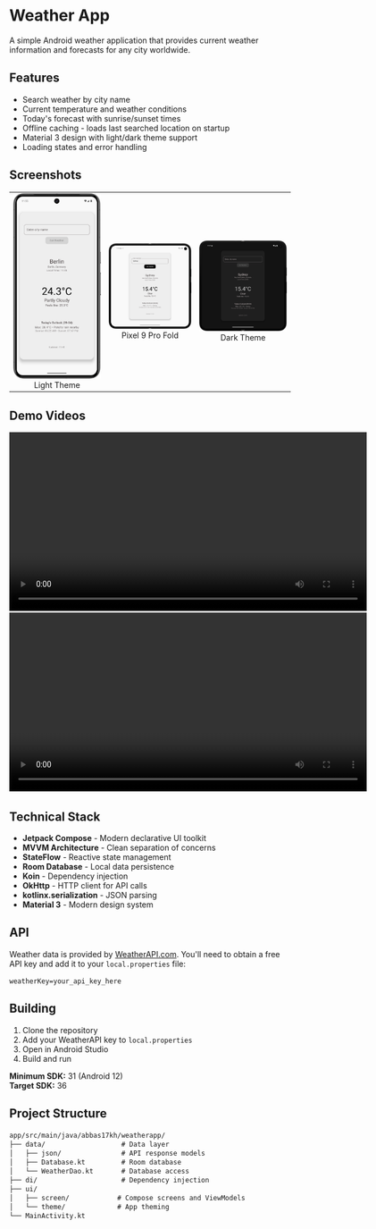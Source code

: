 # Weather App

A simple Android weather application that provides current weather information and forecasts for any city worldwide.

## Features

- Search weather by city name
- Current temperature and weather conditions
- Today's forecast with sunrise/sunset times
- Offline caching - loads last searched location on startup
- Material 3 design with light/dark theme support
- Loading states and error handling

## Screenshots

<table>
  <tr>
    <td align="center">
      <img src="mdeia/pixel8pro-light.png" width="300" alt="Light Theme - Pixel 8 Pro"/>
      <br/>Light Theme
    </td>
    <td align="center">
      <img src="mdeia/pixel9profold-light.png" width="300" alt="Light Theme - Pixel 9 Pro Fold"/>
      <br/>Pixel 9 Pro Fold
    </td>
    <td align="center">
      <img src="mdeia/pixel9profold-dark.png" width="300" alt="Dark Theme - Pixel 9 Pro Fold"/>
      <br/>Dark Theme
    </td>
  </tr>
</table>

## Demo Videos
<video src="https://github.com/user-attachments/assets/2ebf16ed-ad05-48ae-a9e5-1c9815b8c9a5" width="640" controls></video>
<video src="https://github.com/user-attachments/assets/55baa4d2-6cea-46bd-98e3-50a5a8f72361" width="640" controls></video>

## Technical Stack

- **Jetpack Compose** - Modern declarative UI toolkit
- **MVVM Architecture** - Clean separation of concerns
- **StateFlow** - Reactive state management
- **Room Database** - Local data persistence
- **Koin** - Dependency injection
- **OkHttp** - HTTP client for API calls
- **kotlinx.serialization** - JSON parsing
- **Material 3** - Modern design system

## API

Weather data is provided by [WeatherAPI.com](https://weatherapi.com). You'll need to obtain a free API key and add it to your `local.properties` file:

```
weatherKey=your_api_key_here
```

## Building

1. Clone the repository
2. Add your WeatherAPI key to `local.properties`
3. Open in Android Studio
4. Build and run

**Minimum SDK:** 31 (Android 12)  
**Target SDK:** 36

## Project Structure

```
app/src/main/java/abbas17kh/weatherapp/
├── data/                   # Data layer
│   ├── json/               # API response models
│   ├── Database.kt         # Room database
│   └── WeatherDao.kt       # Database access
├── di/                     # Dependency injection
├── ui/
│   ├── screen/            # Compose screens and ViewModels
│   └── theme/             # App theming
└── MainActivity.kt
```